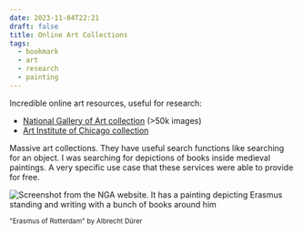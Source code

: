 ```yaml
---
date: 2023-11-04T22:21
draft: false
title: Online Art Collections
tags:
  - bookmark
  - art
  - research
  - painting
---
```

Incredible online art resources, useful for research:
- [National Gallery of Art collection](https://www.nga.gov/collection/collection-search.html) (>50k images)
- [Art Institute of Chicago collection](https://www.artic.edu/collection?date-start=500CE&date-end=1700&subject_ids=books)

Massive art collections. They have useful search functions like searching for an object. I was searching for depictions of books inside medieval paintings. A very specific use case that these services were able to provide for free.

![Screenshot from the NGA website. It has a painting depicting Erasmus standing and writing with a bunch of books around him](../attachment/image/nga_online_collection-1699137178265.jpeg)

<small>"Erasmus of Rotterdam" by Albrecht Dürer</small>

